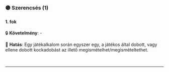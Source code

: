 ### 🟣 Szerencsés (1)

#### 1. fok

🔒 **Követelmény**: -

🌟 **Hatás**: Egy játékalkalom során egyszer egy, a játékos által dobott, vagy ellene dobott kockadobást az illető megismételhet/megismételtethet.

<br />

---
